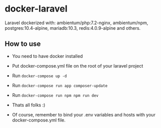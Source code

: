 # docker-laravel
Laravel dockerized with: ambientum/php:7.2-nginx, ambientum/npm, postgres:10.4-alpine, mariadb:10.3, redis:4.0.9-alpine and others.

## How to use

- You need to have docker installed
- Put docker-compose.yml file on the root of your laravel project
- Run ```docker-compose up -d```
- Run ```docker-compose run app composer-update```
- Run ```docker-compose run npm npm run dev```
- Thats all folks :)

- Of course, remember to bind your .env variables and hosts with your docker-compose.yml file.
